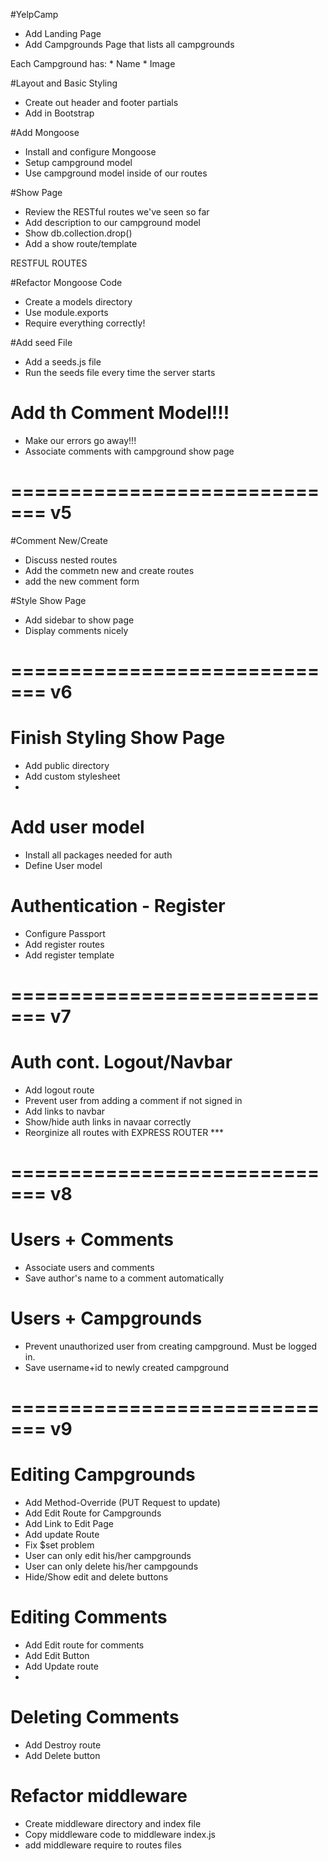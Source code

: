 
#YelpCamp

* Add Landing Page
* Add Campgrounds Page that lists all campgrounds


Each Campground has:
	* Name
	* Image
	

#Layout and Basic Styling
* Create out header and footer partials
* Add in Bootstrap

#Add Mongoose
* Install and configure Mongoose
* Setup campground model
*  Use campground model inside of our routes

#Show Page
* Review the RESTful routes we've seen so far
*  Add description to our campground model
*   Show db.collection.drop()
*   Add a show route/template

RESTFUL ROUTES

<!------------------------------------
name---url/path/--VERB--Desc.
====================================================
INDEX /dogs      GET   Display a list of all dog
NEW   /dogs/new  GET   Dispays form to make a new dog
CREATE /dogs     POST  Add new dog to DB
SHOW  /dogs/:id  GET   Shows more info about one dog
---------------------------------------->

#Refactor Mongoose Code
* Create a models directory
* Use module.exports
* Require everything correctly!


#Add seed File
* Add a seeds.js file
* Run the seeds file every time the server starts

# Add th Comment Model!!!
* Make our errors go away!!!
* Associate comments with campground show page


=============================
v5
=============================
#Comment New/Create
* Discuss nested routes
* Add the commetn new and create routes
* add the new comment form


#Style Show Page
* Add sidebar to show page
* Display comments nicely

=============================
v6
=============================
# Finish Styling Show Page
* Add public directory
* Add custom stylesheet
* 
# Add user model
* Install all packages needed for auth
*  Define User model


# Authentication - Register
* Configure Passport
* Add register routes
* Add register template

=============================
v7
=============================
# Auth cont. Logout/Navbar
* Add logout route
* Prevent user from adding a comment if not signed in
* Add links to navbar
* Show/hide auth links in navaar correctly
* Reorginize all routes with EXPRESS ROUTER ***


=============================
v8
=============================
# Users + Comments
* Associate users and comments
* Save author's name to a comment automatically

# Users + Campgrounds
* Prevent unauthorized user from creating campground. Must be logged in.
* Save username+id to newly created campground


=============================
v9
=============================
# Editing Campgrounds
* Add Method-Override (PUT Request to update)
* Add Edit Route for Campgrounds
* Add Link to Edit Page
* Add update Route
* Fix $set problem
* User can only edit his/her campgrounds
* User can only delete his/her campgounds
* Hide/Show edit and delete buttons

# Editing Comments
* Add Edit route for comments
* Add Edit Button
* Add Update route
* 

<!--/campgrounds/:id/edit -->
<!--/campgrounds/:id/comments/:comment_id/edit -->

# Deleting Comments
* Add Destroy route
* Add Delete button

# Refactor middleware 
* Create middleware directory and index file
* Copy middleware code to middleware index.js
* add middleware require to routes files

